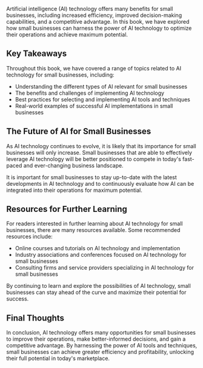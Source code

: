 
Artificial intelligence (AI) technology offers many benefits for small businesses, including increased efficiency, improved decision-making capabilities, and a competitive advantage. In this book, we have explored how small businesses can harness the power of AI technology to optimize their operations and achieve maximum potential.

Key Takeaways
-------------

Throughout this book, we have covered a range of topics related to AI technology for small businesses, including:

* Understanding the different types of AI relevant for small businesses
* The benefits and challenges of implementing AI technology
* Best practices for selecting and implementing AI tools and techniques
* Real-world examples of successful AI implementations in small businesses

The Future of AI for Small Businesses
-------------------------------------

As AI technology continues to evolve, it is likely that its importance for small businesses will only increase. Small businesses that are able to effectively leverage AI technology will be better positioned to compete in today's fast-paced and ever-changing business landscape.

It is important for small businesses to stay up-to-date with the latest developments in AI technology and to continuously evaluate how AI can be integrated into their operations for maximum potential.

Resources for Further Learning
------------------------------

For readers interested in further learning about AI technology for small businesses, there are many resources available. Some recommended resources include:

* Online courses and tutorials on AI technology and implementation
* Industry associations and conferences focused on AI technology for small businesses
* Consulting firms and service providers specializing in AI technology for small businesses

By continuing to learn and explore the possibilities of AI technology, small businesses can stay ahead of the curve and maximize their potential for success.

Final Thoughts
--------------

In conclusion, AI technology offers many opportunities for small businesses to improve their operations, make better-informed decisions, and gain a competitive advantage. By harnessing the power of AI tools and techniques, small businesses can achieve greater efficiency and profitability, unlocking their full potential in today's marketplace.